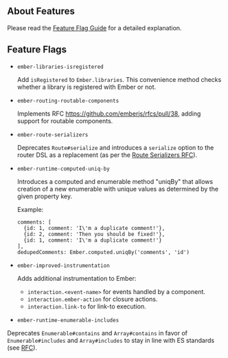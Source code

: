 ## About Features

Please read the [Feature Flag Guide](http://emberjs.com/guides/configuring-ember/feature-flags/)
for a detailed explanation.

## Feature Flags

* `ember-libraries-isregistered`

  Add `isRegistered` to `Ember.libraries`. This convenience method checks whether
  a library is registered with Ember or not.

* `ember-routing-routable-components`

  Implements RFC https://github.com/emberjs/rfcs/pull/38, adding support for
  routable components.

* `ember-route-serializers`

  Deprecates `Route#serialize` and introduces a `serialize` option to the router DSL as a replacement (as per the [Route Serializers RFC](https://github.com/emberjs/rfcs/blob/master/text/0120-route-serializers.md)).

* `ember-runtime-computed-uniq-by`

  Introduces a computed and enumerable method "uniqBy" that allows creation of a new enumerable with unique values as  determined by the given property key.

  Example:

  ```
  comments: [
    {id: 1, comment: 'I\'m a duplicate comment!'},
    {id: 2, comment: 'Then you should be fixed!'},
    {id: 1, comment: 'I\'m a duplicate comment!'}
  ],
  dedupedComments: Ember.computed.uniqBy('comments', 'id')
  ```

* `ember-improved-instrumentation`

  Adds additional instrumentation to Ember:

  - `interaction.<event-name>` for events handled by a component.
  - `interaction.ember-action` for closure actions.
  - `interaction.link-to` for link-to execution.

* `ember-runtime-enumerable-includes`

Deprecates `Enumerable#contains` and `Array#contains` in favor of `Enumerable#includes` and `Array#includes` 
to stay in line with ES standards (see [RFC](https://github.com/emberjs/rfcs/blob/master/text/0136-contains-to-includes.md)).
